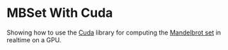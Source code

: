# MBSet With Cuda

Showing how to use the [Cuda](https://developer.nvidia.com/cuda-downloads) library for computing the [Mandelbrot set](https://en.wikipedia.org/wiki/Mandelbrot_set) in realtime on a GPU.
